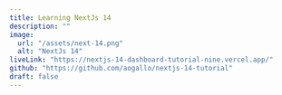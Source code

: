 ```yaml
---
title: Learning NextJs 14
description: ""
image:
  url: "/assets/next-14.png"
  alt: "NextJs 14"
liveLink: "https://nextjs-14-dashboard-tutorial-nine.vercel.app/"
github: "https://github.com/aogallo/nextjs-14-tutorial"
draft: false
---
```

